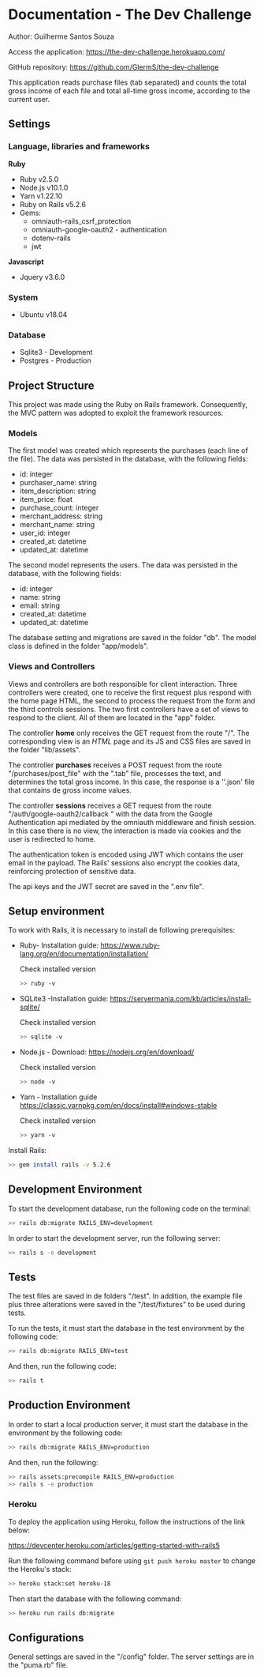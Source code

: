 # Documentation - The Dev Challenge

Author: Guilherme Santos Souza

Access the application: https://the-dev-challenge.herokuapp.com/

GitHub repository: https://github.com/GlermS/the-dev-challenge

This application reads purchase files (tab separated) and counts the total gross income of each file and total all-time gross income, according to the current user.

## Settings

### Language, libraries and frameworks

**Ruby**

* Ruby v2.5.0
* Node.js v10.1.0
* Yarn v1.22.10
* Ruby on Rails v5.2.6
* Gems:
  * omniauth-rails_csrf_protection
  * omniauth-google-oauth2 - authentication
  * dotenv-rails
  * jwt

**Javascript**

* Jquery v3.6.0

### System

* Ubuntu v18.04

### Database

* Sqlite3 - Development
* Postgres - Production

## Project Structure

This project was made using the Ruby on Rails framework. Consequently, the MVC pattern was adopted to exploit the framework resources.

### Models

The first model was created which represents the purchases (each line of the file). The data was persisted in the database, with the following fields:

* id: integer
* purchaser_name: string
* item_description: string
* item_price: float
* purchase_count: integer
* merchant_address: string
* merchant_name: string
* user_id: integer
* created_at: datetime
* updated_at: datetime

The second model represents the users. The data was persisted in the database, with the following fields:

* id: integer
* name: string
* email: string
* created_at: datetime
* updated_at: datetime

The database setting and migrations are saved in the folder "db". The model class is defined in the folder "app/models".

### Views and Controllers

Views and controllers are both responsible for client interaction. Three controllers were created, one to receive the first request plus respond with the home page HTML, the second to process the request from the form and the third controls sessions. The two first controllers have a set of views to respond to the client. All of them are located in the "app" folder.

The controller **home** only receives the GET request from the route "/". The corresponding view is an *HTML* page and its JS and CSS files are saved in the folder "lib/assets". 

The controller **purchases** receives a POST request from the route "/purchases/post_file" with the ".tab" file, processes the text, and determines the total gross income. In this case, the response is a ''.json' file that contains de gross income values.

The controller **sessions** receives a GET request from the route "/auth/google-oauth2/callback " with the data from the Google Authentication api mediated by the omniauth middleware and finish session. In this case there is no view, the interaction is made via cookies and the user is redirected to home. 

The authentication token is encoded using JWT which contains the user email in the payload. The Rails' sessions also encrypt the cookies data, reinforcing protection of sensitive data.

The api keys and the JWT secret are saved in the ".env file".

## Setup environment

To work with Rails, it is necessary to install de following prerequisites:

* Ruby- Installation guide: https://www.ruby-lang.org/en/documentation/installation/

  Check installed version

  ```bash
  >> ruby -v
  ```

* SQLite3 -Installation guide: https://servermania.com/kb/articles/install-sqlite/

  Check installed version

  ```bash
  >> sqlite -v
  ```

* Node.js - Download: https://nodejs.org/en/download/

  Check installed version

  ```bash
  >> node -v
  ```

* Yarn - Installation guide https://classic.yarnpkg.com/en/docs/install#windows-stable

  Check installed version

  ```bash
  >> yarn -v
  ```

Install Rails:

```bash
>> gem install rails -v 5.2.6
```



## Development Environment

To start the development database, run the following code on the terminal:

```bash
>> rails db:migrate RAILS_ENV=development
```

In order to start the development server, run the following server:

```bash
>> rails s -e development
```

## Tests

The test files are saved in de folders "/test". In addition, the example file plus three alterations were saved in the "/test/fixtures" to be used during tests.

To run the tests, it must start the database in the test environment by the following code:

```bash
>> rails db:migrate RAILS_ENV=test
```

And then, run the following code:

```bash
>> rails t
```

## Production Environment

In order to start a local production server, it must start the database in the environment by the following code:

```bash
>> rails db:migrate RAILS_ENV=production
```

And then, run the following:

```bash
>> rails assets:precompile RAILS_ENV=production
>> rails s -e production
```

### Heroku

To deploy the application using Heroku, follow the instructions of the link below:

https://devcenter.heroku.com/articles/getting-started-with-rails5

Run the following command before using `git push heroku master` to change the Heroku's stack:

```bash
>> heroku stack:set heroku-18
```

Then start the database with the following command:

```bash
>> heroku run rails db:migrate
```



## Configurations

General settings are saved in the "/config" folder. The server settings are in the "puma.rb" file.


